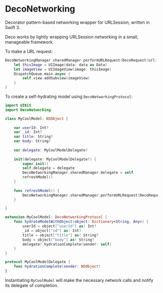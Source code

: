 # DecoNetworking
Decorator pattern-based networking wrapper for URLSession, written in Swift 3.

Deco works by lightly wrapping URLSession networking in a small, manageable framework.

To make a URL request:
```swift
DecoNetworkingManager.sharedManager.performURLRequest(DecoRequest(url: NSURL(string: "https://exoticcars.enterprise.com/etc/designs/exotics/clientlibs/dist/img/homepage/Homepage-Hero-Car.png") as! URL)) { data in
    let thisImage = UIImage(data: data as Data)
    let imageView = UIImageView(image: thisImage)
    DispatchQueue.main.async {
        self.view.addSubview(imageView)
    }
}
```

To create a self-hydrating model using `DecoNetworkingProtocol`:
```swift
import UIKit
import DecoNetworking

class MyCoolModel: NSObject {
    
    var userId: Int?
    var _id: Int?
    var title: String?
    var body: String?
    
    var delegate: MyCoolModelDelegate?
    
    init(delegate: MyCoolModelDelegate?) {
        super.init()
        self.delegate = delegate
        DecoNetworkingManager.sharedManager.delegate = self
        refreshModel()
    }
    
    func refreshModel() {
        DecoNetworkingManager.sharedManager.performURLRequest(DecoRequest(url: URL(string: "https://jsonplaceholder.typicode.com/posts/1")!))
    }

}

extension MyCoolModel: DecoNetworkingProtocol {
    func hydrateModelWithObject(object: Dictionary<String, Any>) {
        userId = object["userId"] as! Int?
        _id = object["id"] as! Int?
        title = object["title"] as! String?
        body = object["body"] as! String?
        delegate?.hydrationComplete(sender: self)
    }
}

protocol MyCoolModelDelegate {
    func hydrationComplete(sender: NSObject)
}
```
Instantiating `MyCoolModel` will make the necessary network calls and notify its delegate of completion.
